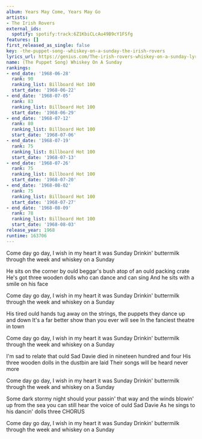 ```yaml
---
album: Years May Come, Years May Go
artists:
- The Irish Rovers
external_ids:
  spotify: spotify:track:6Z1KbiCLcAu49B9cY1FSfg
features: []
first_released_as_single: false
key: -the-puppet-song--whiskey-on-a-sunday-the-irish-rovers
lyrics_url: https://genius.com/The-irish-rovers-whiskey-on-a-sunday-lyrics
name: (The Puppet Song) Whiskey On A Sunday
rankings:
- end_date: '1968-06-28'
  rank: 90
  ranking_list: Billboard Hot 100
  start_date: '1968-06-22'
- end_date: '1968-07-05'
  rank: 83
  ranking_list: Billboard Hot 100
  start_date: '1968-06-29'
- end_date: '1968-07-12'
  rank: 80
  ranking_list: Billboard Hot 100
  start_date: '1968-07-06'
- end_date: '1968-07-19'
  rank: 75
  ranking_list: Billboard Hot 100
  start_date: '1968-07-13'
- end_date: '1968-07-26'
  rank: 75
  ranking_list: Billboard Hot 100
  start_date: '1968-07-20'
- end_date: '1968-08-02'
  rank: 75
  ranking_list: Billboard Hot 100
  start_date: '1968-07-27'
- end_date: '1968-08-09'
  rank: 78
  ranking_list: Billboard Hot 100
  start_date: '1968-08-03'
release_year: 1968
runtime: 163706
---
```

Come day go day, I wish in my heart it was Sunday
Drinkin' buttermilk through the week and whiskey on a Sunday

He sits on the corner by ould beggar's bush atop of an ould packing crate
He's got three wooden dolls who can dance and can sing
And he sits with a smile on his face

Come day go day, I wish in my heart it was Sunday
Drinkin' buttermilk through the week and whiskey on a Sunday

His tired ould hands tug away on the strings, the puppets they dance up and down
It's a far better show than you ever will see
In the fanciest theatre in town

Come day go day, I wish in my heart it was Sunday
Drinkin' buttermilk through the week and whiskey on a Sunday

I'm sad to relate that ould Sad Davie died in nineteen hundred and four
His three wooden dolls in the dustbin are laid
Their songs will be heard never more

Come day go day, I wish in my heart it was Sunday
Drinkin' buttermilk through the week and whiskey on a Sunday

Some dark stormy night should your passin' that way and the winds blowin' up from the sea you can still hear the voice of ould Sad Davie
As he sings to his dancin' dolls three CHORUS

Come day go day, I wish in my heart it was Sunday
Drinkin' buttermilk through the week and whiskey on a Sunday

